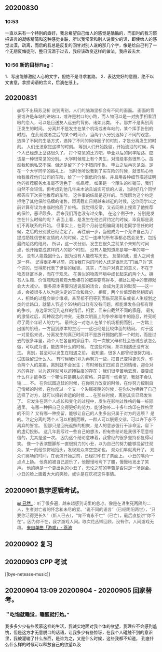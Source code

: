 
## 20200830

### 10:53

一直以来有一个特别的癖好，我总希望自己给人的感觉是酷酷的，而旧时的我习惯把语言的凝练精简和这种感觉关联，所以我常常和别人说很少的话，即使给人的感觉淡漠，疏离，而后的我总是反复的回甘对别人说的那几个字，像是给自己判了一个无期反悔徒刑，整日沉湎于过去，我应该改变这样的做法，我应该去大

### 10:56 新的目标Flag：
1．写出能够激励人心的文字，但绝不是寻求套路。
2．表达完好的意图，绝不以文害意，拿捏词语的含义，后淌在纸上。

## 20200831

> @写不出稿苏见祈
说到离别，人们的脑海里都会有不同的画面。
画面的背景或许是车站的进站口，或许是村口的小路，而人物可以是一对执手相看泪眼的恋人，可以是目送友人远去的背影，诸如此类。
不。那并不是离别真正发生的时间。
分离并不是发生在某个机场或者车站的，某个挥手告别的时刻。
在此前或者之后的某个时间点，当两个人分别选择了不同的观念，选择了不同的生活方式，选择了不同的同伴圈子的时刻，才是分离发生的时刻。
人们无法察觉这样的时刻。
等到人们开始挽留，开始流泪的时候，两个人已经走上岔路很久了。
打个常见的比方吧。毕业以后的同学陌路，应该是一种很常见的分别。
大学时候班上有个男生，对班级事务很热心。虽然我和他私交不深，但还是留下了个不错的印象。
毕业之后再次见面，是在一个大学同学的婚礼上。
当时他听说我到了买车险的时候，就很热心地给我推荐他们公司的车险，给了一个很低的价格，并且用各种细节描述证明他的推荐服务水准毫不逊色于一线品牌。
如果是一个陌生的推销员，我们自然不会轻信。但考虑到他几年来木讷且诚实可信的人设，当时好几个同学都答应下次买他推荐的车险。
这件事的结局是这样的。当我因为这个约定拒绝了其他保险品牌的销售，距离截止日期越来越近的时候，这位同学以之前计算有误为由临时抬高了价格。
我觉得反常，又去网络上搜索了他推荐的保险，恶评颇多。
后来我们再也没有过交集。
在这个例子中，分别是发生在什么时候的呢？
表面上看，是发生在他违背约定的时候，毕竟那是我们不再联系的开始。
但事实上，在两个月前他用骗局消耗老同学信任的时候，之后的分别就已经注定了。
再往前一步，当他成为一个允许自己为了提成牺牲信誉和友情的人的时候，之后一连串的所有事都必然会发生，包括最终陌路的结局。
所以，这一次分别，发生在很久之前某个未知的时间点，他开始变成这样的人的那个时刻。
没有人能知道那是哪一年的哪一天。
没有人能挽回什么，因为没有人能改写历史。
友情如此，爱人之间也是一样。
记得很多年以前，包括我在内的同龄人还是很厌恶“门当户对”这个词的，觉得那代表了世俗的枷锁。
其实，门当户对真正的意义，不在于物质财富本身，而在于观念。
在类似的物质环境中成长起来的两个人。拥有人生观、价值观和消费观大致相符的概率要高得多，相处过程中的摩擦就会大大减少。
很多原本需要沟通说服的场合，会成为无言的默契——这一点，会被很多人以为是注定的天命和缘分。
相反，两个价值观截然相反的人，相处的过程会举步维艰。甚至都不用等到面临买房买车或者人生规划之类的岔路口，就情人节送个59块的口红有没有问题，都能爆发各自都有理的争吵。
身边常常见到这样的情侣，相爱，但来自截然不同的家庭。
最初的激情过后，两种观念的冲突，无数次明面上的争吵和暗中的隐忍，终究耗尽了两个年轻人的力气。
最终这一对恋人在某个机场相拥而别，一方踏上出国的航班，一方回到原本的生活——这已经是比较体面的结局。
对于这一对爱侣来说，分离发生的真正时间并不是放开拥抱的那一个时刻，而是过去的很多年里，两个人在各自的家庭中，每一次被父母和社会告诫应该怎么做，可以成为谁，能选择什么的时候。
在这些时候，那次相遇还没有发生。
离别，甚至可以发生在相遇之前。
我知道，很多人都曾经很努力地，试图挽留过什么人。
有时候我们以为再努力一些，把自己变得更优秀，弥合两个人的差距，离别就不会发生；
有时候我们压抑自己的情绪，迎合对方的喜好，以为这样就可以遮掩裂痕的存在；
我们很辛苦地去想，要变成什么样才能争取一个哪怕只是朋友的资格，只要有一线希望，我就不会认输……
不。
在你试图追赶的时候，在你努力改变的时候，在你努力控制自己情绪的时候，在你度过一个又一个失眠夜晚的时候，在你以为牺牲了自己选择了对方，就可以扭转命运的时候……
在那些时候，离别其实已经发生了。
它发生在两个人成长和变化的过程中，发生在影响过性格的每一桩际遇里。
有哪一种把自己变得更好的努力，能够弥补二十多年烙印在性格里的不同？
又有哪一种挽留，能够让自己的人生多出只属于对方的选项？
是的。注定分离的两个人可以相拥而眠，一群人可以觥筹交错，可以许下永不离弃的誓言。
但那只是回光返照的相聚，是人的意志强行干涉命运，留下的虚幻投影。
这几年我写过一些自己的想法，但有些结论是我很不愿意相信的，尤其是这一次。
因为这个结论意味着，我曾经的很多坚持都显得可笑。
像一个表演蹩脚却一直很努力的小丑，以为自己的努力能够挽留住观众。某一刻他惊愕地抬头，发现观众席空空如也。
观众们早就离开了。
观众们离场的时间，在表演开始之前，已经打印在了票面上。
小丑的嘴角一点点上扬。
他真的被自己逗乐了，他慢慢地弯下了腰，慢慢地发出了笑声。
他的确是一个更出色的小丑了，无论之前的辛苦是否只是一场误会。
小丑的脸上画着大大的笑脸，或许是在庆祝这件事情。

## 20200901 数字逻辑考试。

>[@ 已然_](https://music.163.com/user/home?id=98787248)：听了很多遍，越来越感到词里的悲凉。像是在讲生死两隔的二人，生者对亡者的怀念和未尽的爱。“说不同的语言”（已经阴阳两世），“只要你活得更长久”（斯人已去），“肯不肯永不亡”（已亡），最后直接讲“你不在”。因为你不在，我才游戏人间。取次花丛懒回顾，没有你，人间游戏无趣。
[来自单曲「游戏」- 燕池](https://music.163.com/song?id=487587201&commentId=460843525)

## 20200902 复习

## 20200903 CPP 考试

[[bye-netease-music]]

## 20200904 13:09 20200904 - 20200905 回家替考。

### ＂吃饱就睡觉，睡醒就打炮。”

我多多少少有些羡慕这样的生活，我诚实地面对我个体的欲望，我理应不会感到羞愧，但是这方才无意脱口的话语，让我多少有些惊讶，在我个人碰触不到的意识里，我被灌输了什么东西，是谁为之，又是什么时候，这些我都不知道。
到底什么什么样的时候可以释放自己的欲望以及
